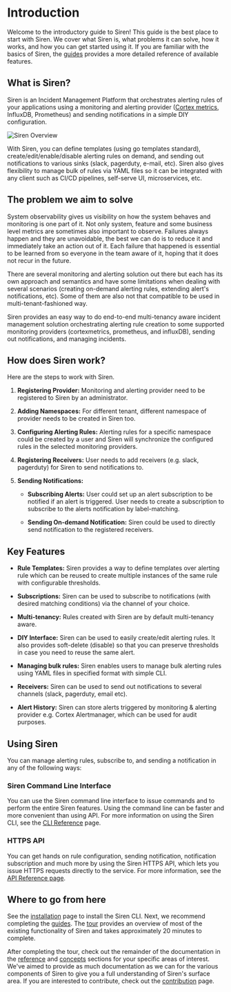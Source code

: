 # Introduction

Welcome to the introductory guide to Siren! This guide is the best place to start with Siren. We cover what Siren is, what problems it can solve, how it works, and how you can get started using it. If you are familiar with the basics of Siren, the [guides](./guides/overview.md) provides a more detailed reference of available features.

## What is Siren?

Siren is an Incident Management Platform that orchestrates alerting rules of your applications using a monitoring and alerting provider ([Cortex metrics](https://cortexmetrics.io/), InfluxDB, Prometheus) and sending notifications in a simple DIY configuration.

![Siren Overview](../static/img/siren_arch.svg)

 With Siren, you can define templates (using go templates standard), create/edit/enable/disable alerting rules on demand, and sending out notifications to various sinks (slack, pagerduty, e-mail, etc). Siren also gives flexibility to manage bulk of rules via YAML files so it can be integrated with any client such as CI/CD pipelines, self-serve UI, microservices, etc.

## The problem we aim to solve

 System observability gives us visibility on how the system behaves and monitoring is one part of it. Not only system, feature and some business level metrics are sometimes also important to observe. Failures always happen and they are unavoidable, the best we can do is to reduce it and immediately take an action out of it. Each failure that happened is essential to be learned from so everyone in the team aware of it, hoping that it does not recur in the future.
 
 There are several monitoring and alerting solution out there but each has its own approach and semantics and have some limitations when dealing with several scenarios (creating on-demand alerting rules, extending alert's notifications, etc). Some of them are also not that compatible to be used in multi-tenant-fashioned way.

 Siren provides an easy way to do end-to-end multi-tenancy aware incident management solution orchestrating alerting rule creation to some supported monitoring providers (cortexmetrics, prometheus, and influxDB), sending out notifications, and managing incidents.

## How does Siren work?

Here are the steps to work with Siren.

1. **Registering Provider:** Monitoring and alerting provider need to be registered to Siren by an administrator. 

2. **Adding Namespaces:** For different tenant, different namespace of provider needs to be created in Siren too.

3. **Configuring Alerting Rules:** Alerting rules for a specific namespace could be created by a user and Siren will synchronize the configured rules in the selected monitoring providers.

4. **Registering Receivers:** User needs to add receivers (e.g. slack, pagerduty) for Siren to send notifications to.

5. **Sending Notifications:**
    - **Subscribing Alerts:** User could set up an alert subscription to be notified if an alert is triggered. User needs to create a subscription to subscribe to the alerts notification by label-matching.

    - **Sending On-demand Notification:** Siren could be used to directly send notification to the registered receivers.

## Key Features

- **Rule Templates:** Siren provides a way to define templates over alerting rule which can be reused to create multiple instances of the same rule with configurable thresholds.

- **Subscriptions:** Siren can be used to subscribe to notifications (with desired matching conditions) via the channel of your choice.

- **Multi-tenancy:** Rules created with Siren are by default multi-tenancy aware.

- **DIY Interface:** Siren can be used to easily create/edit alerting rules. It also provides soft-delete (disable) so that you can preserve thresholds in case you need to reuse the same alert.

- **Managing bulk rules:** Siren enables users to manage bulk alerting rules using YAML files in specified format with simple CLI.

- **Receivers:** Siren can be used to send out notifications to several channels (slack, pagerduty, email etc).

- **Alert History:** Siren can store alerts triggered by monitoring & alerting provider e.g. Cortex Alertmanager, which can be used for audit purposes.

## Using Siren

You can manage alerting rules, subscribe to, and sending a notification in any of the following ways:

### Siren Command Line Interface
You can use the Siren command line interface to issue commands and to perform the entire Siren features. Using the command line can be faster and more convenient than using API. For more information on using the Siren CLI, see the [CLI Reference](./reference/cli.md) page.

### HTTPS API
You can get hands on rule configuration, sending notification, notification subscription and much more by using the Siren HTTPS API, which lets you issue HTTPS requests directly to the service. For more information, see the [API Reference page](./apis/).

## Where to go from here

See the [installation](./installation.md) page to install the Siren CLI. Next, we recommend completing the [guides](./guides/overview.md). The [tour](./tour/introduction.md) provides an overview of most of the existing functionality of Siren and takes approximately 20 minutes to complete.

After completing the tour, check out the remainder of the documentation in the [reference](./reference/server_configuration.md) and [concepts](./concepts/overview.md) sections for your specific areas of interest. We've aimed to provide as much documentation as we can for the various components of Siren to give you a full understanding of Siren's surface area. If you are interested to contribute, check out the [contribution](./contribute/contribution.md) page.
